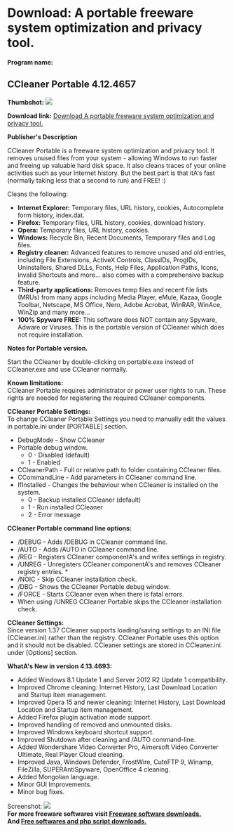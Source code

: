 # Download: A portable freeware system optimization and privacy tool.

**Program name:**

## CCleaner Portable 4.12.4657

  
**Thumbshot:** ![](http://www.freewarefiles.com/screenshot/ccleaner_md.jpg)   
  
**Download link:** [Download A portable freeware system optimization and privacy tool.](http://freesoftwares.boysofts.com/CCleaner-Portable_program_43405.html)  
  


**Publisher's Description**  
  


CCleaner Portable is a freeware system optimization and privacy tool. It removes unused files from your system - allowing Windows to run faster and freeing up valuable hard disk space. It also cleans traces of your online activities such as your Internet history. But the best part is that itA's fast (normally taking less that a second to run) and FREE! :) 

Cleans the following:

  * **Internet Explorer:** Temporary files, URL history, cookies, Autocomplete form history, index.dat. 
  * **Firefox:** Temporary files, URL history, cookies, download history. 
  * **Opera:** Temporary files, URL history, cookies. 
  * **Windows:** Recycle Bin, Recent Documents, Temporary files and Log files. 
  * **Registry cleaner:** Advanced features to remove unused and old entries, including File Extensions, ActiveX Controls, ClassIDs, ProgIDs, Uninstallers, Shared DLLs, Fonts, Help Files, Application Paths, Icons, Invalid Shortcuts and more... also comes with a comprehensive backup feature. 
  * **Third-party applications:** Removes temp files and recent file lists (MRUs) from many apps including Media Player, eMule, Kazaa, Google Toolbar, Netscape, MS Office, Nero, Adobe Acrobat, WinRAR, WinAce, WinZip and many more... 
  * **100% Spyware FREE:** This software does NOT contain any Spyware, Adware or Viruses. 
This is the portable version of CCleaner which does not require installation. 

**Notes for Portable version.**

Start the CCleaner by double-clicking on portable.exe instead of CCleaner.exe and use CCleaner normally. 

**Known limitations:**  
CCleaner Portable requires administrator or power user rights to run. These rights are needed for registering the required CCleaner components.

**CCleaner Portable Settings:**  
To change CCleaner Portable Settings you need to manually edit the values in portable.ini under [PORTABLE] section. 

  * DebugMode - Show CCleaner 
  * Portable debug window. 
    * 0 - Disabled (default) 
    * 1 - Enabled 
  * CCleanerPath - Full or relative path to folder containing CCleaner files. 
  * CCommandLine - Add parameters in CCleaner command line. 
  * IfInstalled - Changes the behaviour when CCleaner is installed on the system. 
    * 0 - Backup installed CCleaner (default) 
    * 1 - Run installed CCleaner 
    * 2 - Error message 

**CCleaner Portable command line options:**

  * /DEBUG - Adds /DEBUG in CCleaner command line. 
  * /AUTO - Adds /AUTO in CCleaner command line. 
  * /REG - Registers CCleaner componentA's and writes settings in registry. 
  * /UNREG - Unregisters CCleaner componentA's and removes CCleaner registry entries. * 
  * /NOIC - Skip CCleaner installation check. 
  * /DBG - Shows the CCleaner Portable debug window. 
  * /FORCE - Starts CCleaner even when there is fatal errors. 
  * When using /UNREG CCleaner Portable skips the CCleaner installation check. 

**CCleaner Settings:**  
Since version 1.37 CCleaner supports loading/saving settings to an INI file (CCleaner.ini) rather than the registry. CCleaner Portable uses this option and it should not be disabled. CCleaner settings are stored in CCleaner.ini under [Options] section.

**WhatA's New in version 4.13.4693:**

  * Added Windows 8.1 Update 1 and Server 2012 R2 Update 1 compatibility. 
  * Improved Chrome cleaning: Internet History, Last Download Location and Startup item management. 
  * Improved Opera 15 and newer cleaning: Internet History, Last Download Location and Startup item management. 
  * Added Firefox plugin activation mode support. 
  * Improved handling of removed and unmounted disks. 
  * Improved Windows keyboard shortcut support. 
  * Improved Shutdown after cleaning and /AUTO command-line. 
  * Added Wondershare Video Converter Pro, Aimersoft Video Converter Ultimate, Real Player Cloud cleaning. 
  * Improved Java, Windows Defender, FrostWire, CuteFTP 9, Winamp, FileZilla, SUPERAntiSpyware, OpenOffice 4 cleaning. 
  * Added Mongolian language. 
  * Minor GUI Improvements. 
  * Minor bug fixes. 

  
  
Screenshot: ![](http://www.freewarefiles.com/screenshot/ccleaner.jpg)   
**For more freeware softwares visit [Freeware software downloads.](http://freesoftwares.boysofts.com/)**   
**And [Free softwares and php script downloads.](http://www.boysofts.com/)**

